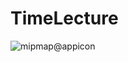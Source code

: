 # TimeLecture
![mipmap@appicon](https://github.com/UselessNode/TimeLecture/assets/78096367/327a5877-bdcd-484f-8fe0-6e714615830d)
